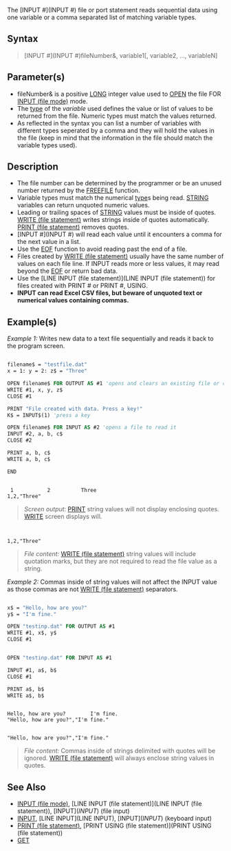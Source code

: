 The [INPUT #](INPUT #) file or port statement reads sequential data using one variable or a comma separated list of matching variable types.


## Syntax
 
>  [INPUT #](INPUT #)fileNumber&, variable1[, variable2, ..., variableN]


## Parameter(s)

* fileNumber& is a positive [LONG](LONG) integer value used to [OPEN](OPEN) the file FOR [INPUT (file mode)](INPUT (file mode)) mode. 
* The [type](type) of the *variable* used defines the value or list of values to be returned from the file. Numeric types must match the values returned.
* As reflected in the syntax you can list a number of variables with different types seperated by a comma and they will hold the values in the file (keep in mind that the information in the file should match the variable types used).


## Description

* The file number can be determined by the programmer or be an unused number returned by the [FREEFILE](FREEFILE) function.
* Variable types must match the numerical [type](type)s being read. [STRING](STRING) variables can return unquoted numeric values.
* Leading or trailing spaces of [STRING](STRING) values must be inside of quotes. [WRITE (file statement)](WRITE (file statement)) writes strings inside of quotes automatically. [PRINT (file statement)](PRINT (file statement)) removes quotes.
* [INPUT #](INPUT #) will read each value until it encounters a comma for the next value in a list.
* Use the [EOF](EOF) function to avoid reading past the end of a file.
* Files created by [WRITE (file statement)](WRITE (file statement)) usually have the same number of values on each file line. If INPUT reads more or less values, it may read beyond the [EOF](EOF) or return bad data.
* Use the [LINE INPUT (file statement)](LINE INPUT (file statement)) for files created with PRINT # or PRINT #, USING. 
* **INPUT can read Excel CSV files, but beware of unquoted text or numerical values containing commas.**


## Example(s)

*Example 1:* Writes new data to a text file sequentially and reads it back to the program screen.

```vb

filename$ = "testfile.dat" 
x = 1: y = 2: z$ = "Three" 

OPEN filename$ FOR OUTPUT AS #1 'opens and clears an existing file or creates new empty file 
WRITE #1, x, y, z$ 
CLOSE #1 

PRINT "File created with data. Press a key!" 
K$ = INPUT$(1) 'press a key 

OPEN filename$ FOR INPUT AS #2 'opens a file to read it 
INPUT #2, a, b, c$ 
CLOSE #2 

PRINT a, b, c$ 
WRITE a, b, c$

END 

```

```text

 1           2          Three
1,2,"Three"

```

>  *Screen output:* [PRINT](PRINT) string values will not display enclosing quotes. [WRITE](WRITE) screen displays will.

```text


1,2,"Three"

```

>  *File content:* [WRITE (file statement)](WRITE (file statement)) string values will include quotation marks, but they are not required to read the file value as a string.


*Example 2:* Commas inside of string values will not affect the INPUT value as those commas are not [WRITE (file statement)](WRITE (file statement)) separators.

```vb

x$ = "Hello, how are you?"
y$ = "I'm fine."

OPEN "testinp.dat" FOR OUTPUT AS #1
WRITE #1, x$, y$
CLOSE #1


OPEN "testinp.dat" FOR INPUT AS #1

INPUT #1, a$, b$
CLOSE #1

PRINT a$, b$ 
WRITE a$, b$ 

```

```text

Hello, how are you?        I'm fine. 
"Hello, how are you?","I'm fine."
```


```text

"Hello, how are you?","I'm fine."
```

>  *File content:* Commas inside of strings delimited with quotes will be ignored. [WRITE (file statement)](WRITE (file statement)) will always enclose string values in quotes.


## See Also

* [INPUT (file mode)](INPUT (file mode)), [LINE INPUT (file statement)](LINE INPUT (file statement)), [INPUT$](INPUT$) (file input)
* [INPUT](INPUT), [LINE INPUT](LINE INPUT), [INPUT$](INPUT$) (keyboard input)
* [PRINT (file statement)](PRINT (file statement)), [PRINT USING (file statement)](PRINT USING (file statement)) 
* [GET](GET)




